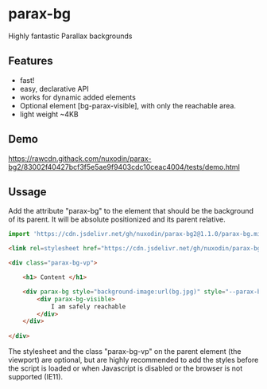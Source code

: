 # parax-bg
Highly fantastic Parallax backgrounds

## Features
- fast!
- easy, declarative API
- works for dynamic added elements
- Optional element [bg-parax-visible], with only the reachable area.
- light weight ~4KB

## Demo 
https://rawcdn.githack.com/nuxodin/parax-bg2/83002f40427bcf3f5e5ae9f9403cdc10ceac4004/tests/demo.html


## Ussage

Add the attribute "parax-bg" to the element that should be the background of its parent. It will be absolute positionized and its parent relative.

```js
import 'https://cdn.jsdelivr.net/gh/nuxodin/parax-bg2@1.1.0/parax-bg.min.js';
```

```html
<link rel=stylesheet href="https://cdn.jsdelivr.net/gh/nuxodin/parax-bg2@1.1.0/parax-bg.min.css">

<div class="parax-bg-vp">

    <h1> Content </h1>

    <div parax-bg style="background-image:url(bg.jpg)" style="--parax-bg-speed:.7">
        <div parax-bg-visible>
            I am safely reachable
        </div>
    </div>
    
</div>
```

The stylesheet and the class "parax-bg-vp" on the parent element (the viewport) are optional, but are highly recommended to add the styles before the script is loaded or when Javascript is disabled or the browser is not supported (IE11).

